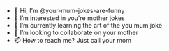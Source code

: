 - 👋 Hi, I’m @your-mum-jokes-are-funny
- 👀 I’m interested in you're mother jokes
- 🌱 I’m currently learning the art of the you mum joke
- 💞️ I’m looking to collaborate on your mother
- 📫 How to reach me? Just call your mom

<!---
your-mum-jokes-are-funny/your-mum-jokes-are-funny is a ✨ special ✨ repository because its `README.md` (this file) appears on your GitHub profile.
You can click the Preview link to take a look at your changes.
--->
